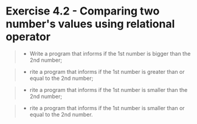 # Exercise 4.2 - Comparing two number's values using relational operator

> - Write a program that informs if the 1st number is bigger than the 2nd number;

> - rite a program that informs if the 1st number is greater than or equal to the 2nd number;
 
> - rite a program that informs if the 1st number is smaller than the 2nd number;
 
> - rite a program that informs if the 1st number is smaller than or equal  to the 2nd number.